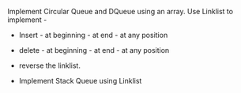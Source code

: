 Implement Circular Queue and DQueue using an array.
Use Linklist to implement -
* Insert - at beginning
         - at end
         - at any position
         
* delete - at beginning
         - at end
         - at any position

* reverse the linklist.
* Implement Stack Queue using Linklist
